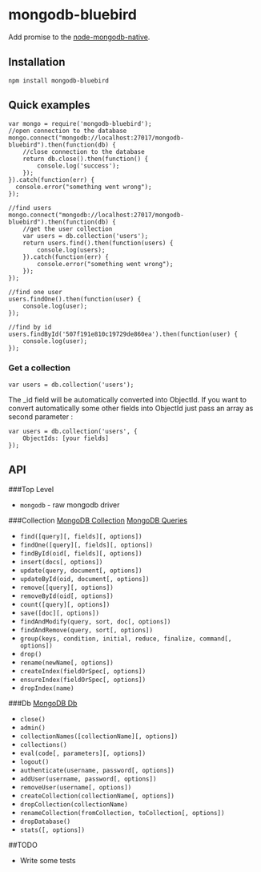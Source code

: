 # mongodb-bluebird

Add promise to the [node-mongodb-native](https://github.com/mongodb/node-mongodb-native).

## Installation

```
npm install mongodb-bluebird
```

## Quick examples

```
var mongo = require('mongodb-bluebird');
//open connection to the database
mongo.connect("mongodb://localhost:27017/mongodb-bluebird").then(function(db) {
    //close connection to the database
    return db.close().then(function() {
        console.log('success');
    });
}).catch(function(err) {
  console.error("something went wrong");
});

//find users
mongo.connect("mongodb://localhost:27017/mongodb-bluebird").then(function(db) {
    //get the user collection
    var users = db.collection('users');
    return users.find().then(function(users) {
        console.log(users);
    }).catch(function(err) {
        console.error("something went wrong");
    });
});

//find one user
users.findOne().then(function(user) {
    console.log(user);
});

//find by id
users.findById('507f191e810c19729de860ea').then(function(user) {
    console.log(user);
});
```

### Get a collection

```
var users = db.collection('users');
```

The _id field will be automatically converted into ObjectId.
If you want to convert automatically some other fields into ObjectId just pass an array as second parameter :

```
var users = db.collection('users', {
	ObjectIds: [your fields]
});
```


## API

###Top Level
* `mongodb` - raw mongodb driver

###Collection
[MongoDB Collection](http://mongodb.github.io/node-mongodb-native/api-generated/collection.html)
[MongoDB Queries](http://mongodb.github.io/node-mongodb-native/markdown-docs/queries.html)

* `find([query][, fields][, options])`
* `findOne([query][, fields][, options])`
* `findById(oid[, fields][, options])`
* `insert(docs[, options])`
* `update(query, document[, options])`
* `updateById(oid, document[, options])`
* `remove([query][, options])`
* `removeById(oid[, options])`
* `count([query][, options])`
* `save([doc][, options])`
* `findAndModify(query, sort, doc[, options])`
* `findAndRemove(query, sort[, options])`
* `group(keys, condition, initial, reduce, finalize, command[, options])`
* `drop()`
* `rename(newName[, options])`
* `createIndex(fieldOrSpec[, options])`
* `ensureIndex(fieldOrSpec[, options])`
* `dropIndex(name)`

###Db
[MongoDB Db](http://mongodb.github.io/node-mongodb-native/api-generated/db.html)

* `close()`
* `admin()`
* `collectionNames([collectionName][, options])`
* `collections()`
* `eval(code[, parameters][, options])`
* `logout()`
* `authenticate(username, password[, options])`
* `addUser(username, password[, options])`
* `removeUser(username[, options])`
* `createCollection(collectionName[, options])`
* `dropCollection(collectionName)`
* `renameCollection(fromCollection, toCollection[, options])`
* `dropDatabase()`
* `stats([, options])`

##TODO

* Write some tests
